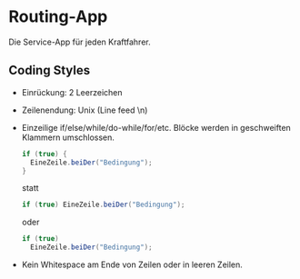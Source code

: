 Routing-App
===========

Die Service-App für jeden Kraftfahrer.


Coding Styles
-------------

* Einrückung: 2 Leerzeichen
* Zeilenendung: Unix (Line feed \n)
* Einzeilige if/else/while/do-while/for/etc. Blöcke werden in
  geschweiften Klammern umschlossen.

  ```Java
  if (true) {
    EineZeile.beiDer("Bedingung");
  }
  ```

  statt

  ```Java
  if (true) EineZeile.beiDer("Bedingung");
  ```

  oder

  ```Java
  if (true)
    EineZeile.beiDer("Bedingung");
  ```

* Kein Whitespace am Ende von Zeilen oder in leeren Zeilen.
